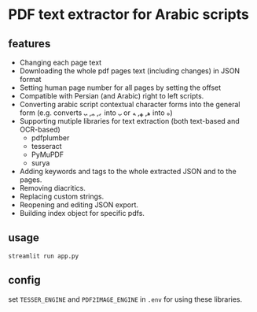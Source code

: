 # PDF text extractor for Arabic scripts

features
--------
- Changing each page text
- Downloading the whole pdf pages text (including changes) in JSON format
- Setting human page number for all pages by setting the offset
- Compatible with Persian (and Arabic) right to left scripts.
- Converting arabic script contextual character forms into the general form (e.g. converts `ﺑ`, `ﺒ`, `ﺐ` into `ب` or `ﻫ`, `ﻬ`, `ﻪ` into `ه`)
- Supporting mutiple libraries for text extraction (both text-based and OCR-based)
    - pdfplumber
    - tesseract
    - PyMuPDF
    - surya
- Adding keywords and tags to the whole extracted JSON and to the pages.
- Removing diacritics.
- Replacing custom strings.
- Reopening and editing JSON export.
- Building index object for specific pdfs.

usage
---
`streamlit run app.py`

config
------
set `TESSER_ENGINE` and `PDF2IMAGE_ENGINE` in `.env` for using these libraries.
